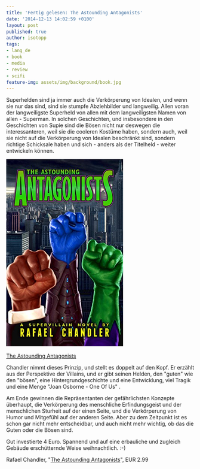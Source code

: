 ```yaml
---
title: 'Fertig gelesen: The Astounding Antagonists'
date: '2014-12-13 14:02:59 +0100'
layout: post
published: true
author: isotopp
tags:
- lang_de
- book
- media
- review
- scifi
feature-img: assets/img/background/book.jpg
---
```

Superhelden sind ja immer auch die Verkörperung von Idealen, und wenn sie nur das sind, sind sie stumpfe Abziehbilder und langweilig. Allen voran der langweiligste Superheld von allen mit dem langweiligsten Namen von allen - Superman. In solchen Geschichten, und insbesondere in den Geschichten von Supie sind die Bösen nicht nur deswegen die interessanteren, weil sie die cooleren Kostüme haben, sondern auch, weil sie nicht auf die Verkörperung von Idealen beschränkt sind, sondern richtige Schicksale haben und sich - anders als der Titelheld - weiter entwickeln können.

[![](/uploads/2014/12/antagonists.jpg)](https://www.amazon.de/Astounding-Antagonists-English-Rafael-Chandler-ebook/dp/B00OOXZGRQ)

[The Astounding Antagonists](https://www.amazon.de/Astounding-Antagonists-English-Rafael-Chandler-ebook/dp/B00OOXZGRQ)

Chandler nimmt dieses Prinzip, und stellt es doppelt auf den Kopf. Er erzählt aus der Perspektive der Villains, und er gibt seinen Helden, den "guten" wie den "bösen", eine Hintergrundgeschichte und eine Entwicklung, viel Tragik und eine Menge "Joan Osborne - One Of Us" .

Am Ende gewinnen die Repräsentanten der gefährlichsten Konzepte überhaupt, die Verkörperung des menschliche Erfindungsgeist und der menschlichen Sturheit auf der einen Seite, und die Verkörperung von Humor und Mitgefühl auf der anderen Seite. Aber zu dem Zeitpunkt ist es schon gar nicht mehr entscheidbar, und auch nicht mehr wichtig, ob das die Guten oder die Bösen sind.

Gut investierte 4 Euro. Spannend und auf eine erbauliche und zugleich Gebäude erschütternde Weise weihnachtlich. :-)

Rafael Chandler​​​, "[The Astounding Antagonists](https://www.amazon.de/Astounding-Antagonists-English-Rafael-Chandler-ebook/dp/B00OOXZGRQ)", EUR 2.99
